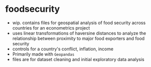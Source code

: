 # foodsecurity
- wip. contains files for geospatial analysis of food security across countries for an econometrics project
- uses linear transformations of haversine distances to analyze the relationship between proximity to major food exporters and food security
- controls for a country's conflict, inflation, income
- Primarily made with `Geopandas`
- files are for dataset cleaning and initial exploratory data analysis
